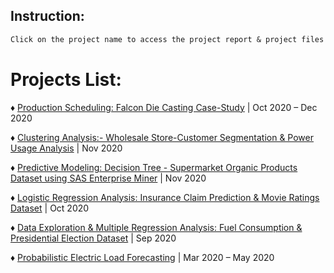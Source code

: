 
## Instruction:

```markdown
Click on the project name to access the project report & project files!
```

# Projects List:

♦ [Production Scheduling: Falcon Die Casting Case-Study](https://github.com/Aniket-Thopte/Production_Scheduling-Falcon-Die-Casting-Case-Study) | Oct 2020 – Dec 2020

♦ [Clustering Analysis:- Wholesale Store-Customer Segmentation & Power Usage Analysis](https://github.com/Aniket-Thopte/Clustering_Analysis-Wholesale_Customer_Segmentation-and-Power_Usage-Analysis) | Nov 2020

♦ [Predictive Modeling: Decision Tree - Supermarket Organic Products Dataset using SAS Enterprise Miner](https://github.com/Aniket-Thopte/Predictive_Modeling-Decision_Trees-on-Supermarket-Organic-Products-Dataset-Using-SAS-E_MINER) | Nov 2020

♦ [Logistic Regression Analysis: Insurance Claim Prediction & Movie Ratings Dataset](https://github.com/Aniket-Thopte/Logistic_Regression_Analysis-Insurance_Claim-Prediction-and-Movie_Ratings-Dataset.) | Oct 2020 

♦ [Data Exploration & Multiple Regression Analysis: Fuel Consumption & Presidential Election Dataset](https://github.com/Aniket-Thopte/Data_Exploration-and-Multiple-Regression-on-Fuel_Consumption-and-Presidential_Election-Dataset) | Sep 2020

♦ [Probabilistic Electric Load Forecasting](https://github.com/Aniket-Thopte/Probabilistic-Electric-Load-Forecasting-using-Gradient-Boosting-Regressor/tree/master) | Mar 2020 – May 2020



